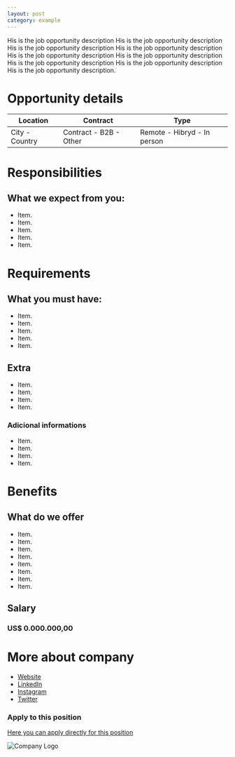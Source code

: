 ```yaml
---
layout: post
category: example
---
```


His is the job opportunity description His is the job opportunity description His is the job opportunity description His is the job opportunity description His is the job opportunity description His is the job opportunity description His is the job opportunity description His is the job opportunity description His is the job opportunity description.

# Opportunity details

| Location        | Contract     | Type        |
| -------------   |------------- |-------------|      
| City - Country  | Contract - B2B - Other | Remote - Hibryd - In person |

# Responsibilities
## What we expect from you:

- Item.
- Item.
- Item.
- Item.
- Item.

# Requirements
## What you must have:

- Item.
- Item.
- Item.
- Item.
- Item.

## Extra

- Item.
- Item.
- Item.
- Item.

### Adicional informations

- Item.
- Item.
- Item.
- Item.

# Benefits
## What do we offer

- Item.
- Item.
- Item.
- Item.
- Item.
- Item.
- Item.
- Item.

## Salary
### US$ 0.000.000,00

# More about company

- [Website](http://appsec.job)
- [LinkedIn](http://appsec.job)
- [Instagram](http://appsec.job)
- [Twitter](http://appsec.job)

### Apply to this position

[Here you can apply directly for this position](http://appsec.job)

![Company Logo](http://appsec.jobs/logo.png)